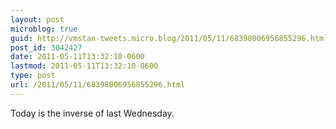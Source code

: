 ```yaml
---
layout: post
microblog: true
guid: http://vmstan-tweets.micro.blog/2011/05/11/68398006956855296.html
post_id: 3042427
date: 2011-05-11T13:32:10-0600
lastmod: 2011-05-11T13:32:10-0600
type: post
url: /2011/05/11/68398006956855296.html
---
```

Today is the inverse of last Wednesday.
